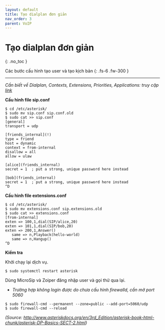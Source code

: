 ```yaml
---
layout: default
title: Tạo dialplan đơn giản
nav_order: 3
parent: VoIP
---
```


# Tạo dialplan đơn giản
{: .no_toc }

Các bước cấu hình tạo user và tạo kịch bản
{: .fs-6 .fw-300 }

---

*Cần biết về Dialplan, Contexts, Extensions, Priorities, Applications: truy cập [link](http://www.asteriskdocs.org/en/3rd_Edition/asterisk-book-html-chunk/asterisk-DP-Basics-SECT-1.html)*

**Cấu hình file sip.conf**

```
$ cd /etc/asterisk/
$ sudo mv sip.conf sip.conf.old
$ sudo cat >> sip.conf
[general]
transport = udp

[friends_internal](!)
type = friend
host = dynamic
context = from-internal
disallow = all
allow = ulaw

[alice](friends_internal)
secret = 1  ; put a strong, unique password here instead

[bob](friends_internal)
secret = 1  ; put a strong, unique password here instead
^D
```

**Cấu hình file extensions.conf**

```
$ cd /etc/asterisk/
$ sudo mv extensions.conf sip.extensions.old
$ sudo cat >> extensions.conf
[from-internal]
exten => 100,1,dial(SIP/alice,20)
exten => 101,1,dial(SIP/bob,20)
exten => 200,1,Answer()
   same => n,Playback(hello-world)
   same => n,Hangup()
^D
```

**Kiểm tra**

Khởi chạy lại dịch vụ.

```
$ sudo systemctl restart asterisk
```

Dùng MicroSip và Zoiper đăng nhập user và gọi thử qua lại.


* *Trường hợp không login được do chưa cấu hình firewalld, cần mở port 5060*

```
$ sudo firewall-cmd --permanent --zone=public --add-port=5060/udp
$ sudo firewall-cmd --reload
```

*(Source: http://www.asteriskdocs.org/en/3rd_Edition/asterisk-book-html-chunk/asterisk-DP-Basics-SECT-2.html)*
